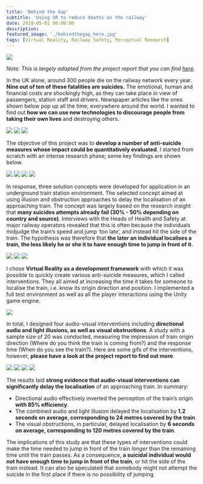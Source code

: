 ```yaml
---
title: 'Behind the Gap'
subtitle: 'Using VR to reduce deaths on the railway'
date: 2019-05-01 00:00:00
description: 
featured_image: './behindthegap_hero.jpg'
tags: [Virtual Reality, Railway Safety, Perceptual Research]
---
```


![](./behindthegap_hero.jpg)

*Note: This is largely adapted from the project report that you can find [here](https://www.github.com/pa17/spr).*

In the UK alone, around 300 people die on the railway network every year. **Nine out of ten of these fatalities are suicides.** The emotional, human and financial costs are shockingly high, as they can take place in view of passengers, station staff and drivers. Newspaper articles like the ones shown below pop up all the time, everywhere around the world. I wanted to find out **how we can use new technologies to discourage people from taking their own lives** and destroying others. 

<div class="gallery" data-columns="1">
	<img src="./behindthegap_0.png" />
	<img src="./behindthegap_1.png" />
	<img src="./behindthegap_2.png" />
</div>

The objective of this project was to **develop a number of anti-suicide measures whose impact could be quantitatively evaluated**. I started from scratch with an intense research phase; some key findings are shown below. 

<div class="gallery" data-columns="2">
	<img src="./behindthegap_3.png" />
	<img src="./behindthegap_4.png" />
	<img src="./behindthegap_5.png" />
	<img src="./behindthegap_6.png" />
</div>

In response, three solution concepts were developed for application in an underground train station environment. The selected concept aimed at using illusion and obstruction approaches to delay the localisation of an approaching train. The concept was largely based on the research insight that **many suicides attempts already fail (30% - 50% depending on country and source)**. Interviews with the Heads of Health and Safety at major railway operators revealed that this is often because the individuals midjudge the train’s speed and jump ‘too late’, and instead hit the side of the train. The hypothesis was therefore that **the later an individual localises a train, the less likely he or she it to have enough time to jump in front of it**.

<div class="gallery" data-columns="3">
	<img src="./behindthegap_7.png" />
	<img src="./behindthegap_8.png" />
	<img src="./behindthegap_9.png" />
</div>

I chose **Virtual Reality as a development framework** with which it was possible to quickly create various anti-suicide measures, which I called interventions. They all aimed at increasing the time it takes for someone to localise the train, i.e. know its origin direction and position. I implemented a full test environment as well as all the player interactions using the Unity game engine.

![](./behindthegap_hero.jpg)

In total, I designed four audio-visual interventions including **directional audio and light illusions, as well as visual obstructions**. A study with a sample size of 20 was conducted, measuring the impression of train origin direction (Where do you think the train is coming from?) and the response time (When do you see the train?). Here are some gifs of the interventions, however, **please have a look at the project report to find out more**.

<div class="gallery" data-columns="2">
	<img src="./behindthegap_10.gif" />
	<img src="./behindthegap_11.gif" />
	<img src="./behindthegap_12.gif" />
	<img src="./behindthegap_13.gif" />
</div>

The results laid **strong evidence that audio-visual interventions can significantly delay the localisation** of an approaching train. In summary:

* Directional audio effectively inverted the perception of the train’s origin **with 85% efficiency**.
* The combined audio and light illusion delayed the localisation by **1.2 seconds on average, corresponding to 24 metres covered by the train**.
* The visual obstructions, in particular, delayed localisation by **6 seconds on average, corresponding to 120 metres covered by the train**.

The implications of this study are that these types of interventions could make the time needed to jump in front of the train *longer* than the remaining time until the train passes. As a consequence, **a suicidal individual would not have enough time to jump in front of the train**, or hit the side of the train instead. It can also be speculated that somebody might not attempt the suicide in the first place if there is no possibility of jumping.